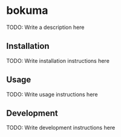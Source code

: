 # bokuma

TODO: Write a description here

## Installation

TODO: Write installation instructions here

## Usage

TODO: Write usage instructions here

## Development

TODO: Write development instructions here

<!--

## Contributing

1. Fork it (<https://github.com/your-github-user/bokuma/fork>)
2. Create your feature branch (`git checkout -b my-new-feature`)
3. Commit your changes (`git commit -am 'Add some feature'`)
4. Push to the branch (`git push origin my-new-feature`)
5. Create a new Pull Request

## Contributors

- [your-name-here](https://github.com/your-github-user) - creator and maintainer
-->
